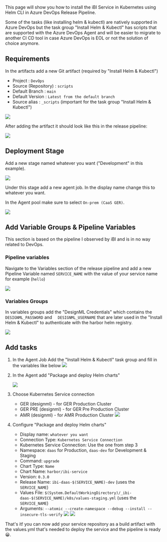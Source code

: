 This page will show you how to install the iBI Service in Kubernetes using Helm CLI in Azure DevOps Release Pipeline.

Some of the tasks (like installing helm & kubectl) are natively supported in Azure DevOps but the task group "Install Helm & Kubectl" has scripts that are supported with the Azure DevOps Agent and will be easier to migrate to another CI CD tool in case Azure DevOps is EOL or not the solution of choice anymore.

## Requirements

In the artifacts add a new Git artifact (required by "Install Helm & Kubectl")

* Project : `DevOps`
* Source (Repository) : `scripts`
* Default Branch : `main`
* Default Version : `Latest from the default branch`
* Source alias : `_scripts` (important for the task group "Install Helm & Kubectl")

![](Pasted%20image%2020231024111611.png)

After adding the artifact it should look like this in the release pipeline:

![](Pasted%20image%2020231024102519.png)

## Deployment Stage

Add a new stage named whatever you want ("Development" in this example).

![](Pasted%20image%2020231024102528.png)

Under this stage add a new agent job.
In the display name change this to whatever you want.

In the Agent pool make sure to select `On-prem (CaaS GER)`.

![](Pasted%20image%2020231024102546.png)

## Add Variable Groups & Pipeline Variables

This section is based on the pipeline I observed by iBI and is in no way related to DevOps.
### Pipeline variables

Navigate to the Variables section of the release pipeline and add a new Pipeline Variable named `SERVICE_NAME` with the value of your service name for example (`hello`)


![](Pasted%20image%2020231024102957.png)

### Variables Groups

In variables groups add the "DesignML Credentials" which contains the `DESIGNML_PASSWORD` and `  DESIGNML_USERNAME` that are later used in the "Install Helm & Kubectl" to authenticate with the harbor helm registry.


![](Pasted%20image%2020231024103015.png)

## Add tasks

1. In the Agent Job Add the "Install Helm & Kubectl" task group and fill in the variables like below
![](Pasted%20image%2020231024102554.png)
2. In the Agent add "Package and deploy Helm charts"

	![](Pasted%20image%2020231024112654.png)

3. Choose Kubernetes Service connection
   * GER (designml) - for GER Production Cluster
   * GER PRE (designml) - for GER Pre Production Cluster
   * AMR (designml) - for AMR Production Cluster
	![](Pasted%20image%2020231024102906.png)


4. Configure "Package and deploy Helm charts"
	* Display name: `whatever you want`
	* Connection Type: `Kubernetes Service Connection`
	* Kubernetes Service Connection: Use the one from step 3
	* Namespace: `daas` for Production, `daas-dev` for Development & Staging
	* Command: `upgrade`
	* Chart Type: `Name`
	* Chart Name: `harbor/ibi-service`
	* Version: `0.3.0`
	* Release Name: `ibi-daas-$(SERVICE_NAME)-dev` (uses the `SERVICE_NAME`)
	* Values File: `$(System.DefaultWorkingDirectory)/_ibi-daas-$(SERVICE_NAME)/k8s/values-staging.yml` (uses the `SERVICE_NAME`)
	* Arguments: `--atomic --create-namespace --debug --install --insecure-tls-verify`
![](Pasted%20image%2020231024102747.png)
![](Pasted%20image%2020231024102639.png)

That's it! you can now add your service repository as a build artifact with the values.yml that's needed to deploy the service and the pipeline is ready 😀.